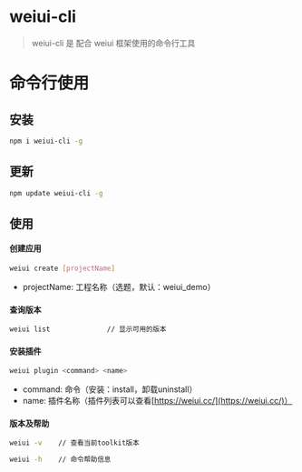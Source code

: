 # weiui-cli

> weiui-cli 是 配合 weiui 框架使用的命令行工具

# 命令行使用

## 安装

```bash
npm i weiui-cli -g
```

## 更新

```bash
npm update weiui-cli -g
```

## 使用


#### 创建应用

```bash
weiui create [projectName]
```

- projectName: 工程名称（选题，默认：weiui_demo）


#### 查询版本

```bash
weiui list              // 显示可用的版本
```

#### 安装插件

```bash
weiui plugin <command> <name>
```

- command: 命令（安装：install，卸载uninstall）
- name: 插件名称（插件列表可以查看[https://weiui.cc/](https://weiui.cc/)）

#### 版本及帮助

```bash
weiui -v    // 查看当前toolkit版本

weiui -h    // 命令帮助信息
```
